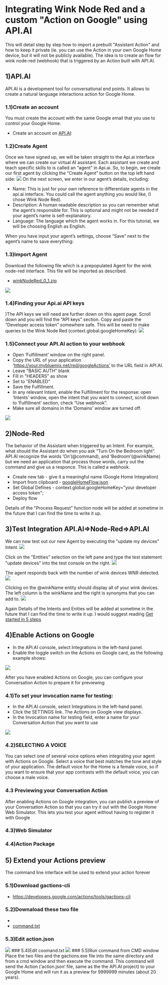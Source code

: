 # Integrating Wink Node Red and a custom "Action on Google" using API.AI
This will detail step by step how to import a prebuilt "Assistant Action" and how to keep it private (ie. you can use the Action in your own Google Home device, but it will not be publicly available).
The idea is to create an flow for wink node-red (webhook) that is triggered by an Action built with API.AI.  
## 1)API.AI
API.AI is a development tool for conversational end points. It allows to create a natural language interactions action for Google Home.
### 1.1)Create an account
You must create the account with the same Google email that you use to control your Google Home.
* Create an account on [API.AI](https://api.ai/):

### 1.2)Create Agent
Once we have signed up, we will be taken straight to the Api.ai interface where we can create our virtual AI assistant. Each assistant we create and teach specific skills to is called an “agent” in Api.ai. So, to begin, we create our first agent by clicking the “Create Agent” button on the top left hand side:
<img src='/images/createAgent2.png'/>
On the next screen, we enter in our agent’s details, including:
* Name: This is just for your own reference to differentiate agents in the api.ai interface. You could call the agent anything you would like, (I chose Wink Node Red).
* Description: A human readable description so you can remember what the agent’s responsible for. This is optional and might not be needed if your agent’s name is self-explanatory.
* Language: The language which the agent works in. For this tutorial, we will be choosing English as English.

When you have input your agent’s settings, choose “Save” next to the agent’s name to save everything:

### 1.3)Import Agent
Download the following file which is a prepopulated Agent for the wink node-red interface.  This file will be imported as described.
* [winkNodeRed_0_1.zip](winkNodeRed_0_1.zip)
<img src='/images/importAgent.png'/>

### 1.4)Finding your Api.ai API keys
)The API keys we will need are further down on this agent page. Scroll down and you will find the “API keys” section. Copy and paste the “Developer access token” somewhere safe. This will be need to make queries to the Wink Node Red (context.global.googleHomeKey):
<img src='/images/agentAPIKeys.png'/>

### 1.5)Connect your API.AI action to your webhook
* Open ‘Fulfillment’ window on the right panel.
* Copy the URL of your application ‘https://your.mybluemix.net/red/googleActions’ to the URL field in API.AI.
* Leave "BASIC AUTH" blank
* Fill in "HEADERS" as show
* Set to "ENABLED"
* Save the Fulfillment.
* In any relevant Intent, enable the Fulfillment for the response: open ‘Intents’ window, open the intent that you want to connect, scroll down to ‘Fulfillment’ section, check “Use webhook”.
* Make sure all domains in the ‘Domains’ window are turned off.
<img src='/images/fulfillment.png'/>

## 2)Node-Red
The behavior of the Assistant when triggered by an Intent.  For example, what should the Assistant do when you ask “Turn On the Bedroom light”. API.AI recognize the words ‘On’(@command), and ‘Bedroom’(@winkName) but we need an application that process those words,  carry out the command and give us a responce. This is called a webhook. 

* Create new tab  - give it a meaningful name (Google Home Integration)
* Import from clipboard - [googleHomeFlow.json](googleHomeFlow.json)
* Set Global Defines - context.global.googleHomeKey="your developer access token";
* Deploy flow

Details of the "Process Request" function node will be added at sometime in the future that I can find the time to write it up.

## 3)Test Integration API.AI=>Node-Red=>API.AI
We can now test out our new Agent by executing the "update my devices" Intent. 
<img src='/images/updateDeviceIntent.jpg'/>

Click on the "Entities" selection on the left pane and type the test statement "update devices" into the test console on the right.
<img src='/images/testUpdateDevices.jpg'/>

The agent responds back with the number of wink devices WNR detected.    
<img src='/images/newDevices.jpg'/>

Clicking on the @winkName entity should display all of your wink devices.  The left column is the winkName and the right is synonyms that you can add to.
<img src='/images/winkNameEntity.jpg'/>

Again Details of the Intents and Enities will be added at sometime in the future that I can find the time to write it up.  I would suggest reading [Get started in 5 steps](https://docs.api.ai/docs/get-started)

## 4)Enable Actions on Google
* In the API.AI console, select Integrations in the left-hand panel.
* Enable the toggle switch on the Actions on Google card, as the following example shows:
<img src='/images/enableActions.jpg'/>

After you have enabled Actions on Google, you can configure your Conversation Action to prepare it for previewing 

### 4.1)To set your invocation name for testing:
* In the API.AI console, select Integrations in the left-hand panel.
* Click the SETTINGS link. The Actions on Google view displays.
* In the Invocation name for testing field, enter a name for your Conversation Action that you want to use
<img src='/images/invocationName.jpg'/>

### 4.2)SELECTING A VOICE
You can select one of several voice options when integrating your agent with Actions on Google. Select a voice that best matches the tone and style of your application. The default voice for the Home is a female voice, so if you want to ensure that your app contrasts with the default voice, you can choose a male voice.
### 4.3 Previewing your Conversation Action
After enabling Actions on Google integration, you can publish a preview of your Conversation Action so that you can try it out with the Google Home Web Simulator. This lets you test your agent without having to register it with Google
### 4.3)Web Simulator
### 4.4)Action Package
## 5) Extend your Actions preview
The command line interface will be used to extend your action forever
### 5.1)Download gactions-cli
* https://developers.google.com/actions/tools/gactions-cli

### 5.2)Downaload these two file
* 
* [command.txt](command.txt)

### 5.3)Edit action.json
<img src='/images/editAction.png'/>
### 5.4)Edit coomand.txt
<img src='/images/editCommand.png'/>
### 5.5)Run command from CMD window
Place the two files and the gactions.exe file into the same directory and from a cmd window and then execute the command.
This command will send the Action (‘action.json’ file, same as the the API.AI project) to your Google Home and will run it as a preview for 9999999 minutes (about 20 years).



